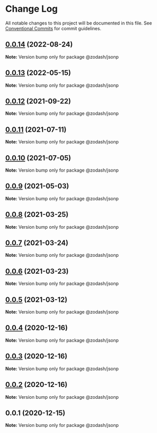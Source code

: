 # Change Log

All notable changes to this project will be documented in this file.
See [Conventional Commits](https://conventionalcommits.org) for commit guidelines.

## [0.0.14](https://github.com/zcorky/zodash/compare/@zodash/jsonp@0.0.13...@zodash/jsonp@0.0.14) (2022-08-24)

**Note:** Version bump only for package @zodash/jsonp





## [0.0.13](https://github.com/zcorky/zodash/compare/@zodash/jsonp@0.0.12...@zodash/jsonp@0.0.13) (2022-05-15)

**Note:** Version bump only for package @zodash/jsonp





## [0.0.12](https://github.com/zcorky/zodash/compare/@zodash/jsonp@0.0.11...@zodash/jsonp@0.0.12) (2021-09-22)

**Note:** Version bump only for package @zodash/jsonp





## [0.0.11](https://github.com/zcorky/zodash/compare/@zodash/jsonp@0.0.10...@zodash/jsonp@0.0.11) (2021-07-11)

**Note:** Version bump only for package @zodash/jsonp





## [0.0.10](https://github.com/zcorky/zodash/compare/@zodash/jsonp@0.0.9...@zodash/jsonp@0.0.10) (2021-07-05)

**Note:** Version bump only for package @zodash/jsonp





## [0.0.9](https://github.com/zcorky/zodash/compare/@zodash/jsonp@0.0.8...@zodash/jsonp@0.0.9) (2021-05-03)

**Note:** Version bump only for package @zodash/jsonp





## [0.0.8](https://github.com/zcorky/zodash/compare/@zodash/jsonp@0.0.7...@zodash/jsonp@0.0.8) (2021-03-25)

**Note:** Version bump only for package @zodash/jsonp





## [0.0.7](https://github.com/zcorky/zodash/compare/@zodash/jsonp@0.0.6...@zodash/jsonp@0.0.7) (2021-03-24)

**Note:** Version bump only for package @zodash/jsonp





## [0.0.6](https://github.com/zcorky/zodash/compare/@zodash/jsonp@0.0.5...@zodash/jsonp@0.0.6) (2021-03-23)

**Note:** Version bump only for package @zodash/jsonp





## [0.0.5](https://github.com/zcorky/zodash/compare/@zodash/jsonp@0.0.4...@zodash/jsonp@0.0.5) (2021-03-12)

**Note:** Version bump only for package @zodash/jsonp





## [0.0.4](https://github.com/zcorky/zodash/compare/@zodash/jsonp@0.0.3...@zodash/jsonp@0.0.4) (2020-12-16)

**Note:** Version bump only for package @zodash/jsonp





## [0.0.3](https://github.com/zcorky/zodash/compare/@zodash/jsonp@0.0.2...@zodash/jsonp@0.0.3) (2020-12-16)

**Note:** Version bump only for package @zodash/jsonp





## [0.0.2](https://github.com/zcorky/zodash/compare/@zodash/jsonp@0.0.1...@zodash/jsonp@0.0.2) (2020-12-16)

**Note:** Version bump only for package @zodash/jsonp





## 0.0.1 (2020-12-15)

**Note:** Version bump only for package @zodash/jsonp
